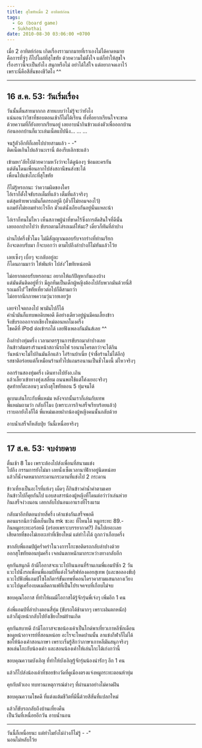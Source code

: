 ```yaml
---
title: สุโขทัยเมื่อ 2 อาทิตย์ก่อน
tags:
  - Go (board game)
  - Sukhothai
date: 2010-08-30 03:06:00 +0700
---
```


เมื่อ 2 อาทิตย์ก่อน เกิดเรื่องราวมากมายที่เราเองไม่ได้คาดหมาย  
คือการที่จู่ๆ ก็ไปโผล่ที่สุโขทัย ด้วยความไม่ตั้งใจ แต่ก็ทำให้สุขใจ  
เรื่องราวนี้จะเป็นยังไง สนุกหรือไม่ อย่าได้ใส่ใจ แต่อยากจดเอาไว้  
เพราะนี่คือสีสันของชีวิตไง ^^

---

## 16 ส.ค. 53: วันเริ่มเรื่อง

วันนั้นตื่นสายมากกก สายแบบว่าไม่รู้จะว่ายังไง  
แน่นอนว่าวิชาที่ชอบตอนเช้าก็ไม่ได้เรียน ทั้งที่อยากเรียนใจจะขาด  
ด้วยความที่ก็ยังอยากเรียนอยู่ เลยอาบน้ำกินข้าวแต่งตัวเพื่อออกบ้าน  
ก่อนออกบ้านก็แวะเล่นเน็ตแป๊ปนึง... ... ...

จนรู้ตัวอีกทีก็เลยไปบ่ายสามแล้ว - -"  
ติดเน็ตเกินไปแล้วนะเรานี่ ต้องรีบเลิกซะแล้ว

เข้ามหา'ลัยไปด้วยความหวังว่าจะได้ดูน้องๆ ซ้อมละครกัน  
แต่ดันโดนเพื่อนลากไปส่งสถานีขนส่งซะได้  
เพื่อนไปแข่งโกะที่สุโขทัย

ก็ไม่รู้หรอกนะ ว่าความผิดของใคร  
ไอ้เราก็ตั้งใจขับรถเต็มที่แล้ว เต็มที่แล้วจริงๆ  
แต่สุดท้ายพวกมันก็ตกรถอยู่ดี (ตั๋วก็ไม่ยอมจองไว้)  
แถมยังไม่ยอมทำอะไรอีก มัวแต่นั่งเถียงกันอยู่นั่นแหละน้า

ไอ่เราก็ทนไม่ไหว เห็นสภาพผู้นำที่ขาดไร้ซึ่งการตัดสินใจที่ดีนั้น  
เลยออกปากไปว่า ขับรถตามไล่รถเมล์ให้มะ? เดี๋ยวก็ทันที่ลำปาง

ผ่านไปครึ่งชั่วโมง ไม่มีสัญญาณตอบรับจากร่างที่ท่านเรียก  
ถึงจะตอบรับมา ก็จะบอกว่า ตามไปถึงลำปางก็ไม่ทันแล้วโว้ย

เลยเซ็งๆ เบื่อๆ จะกลับอยู่ละ  
ก็โดนถามมาว่า ให้พันห้า ไปส่ง'โขทัยหน่อยดิ

ไม่อยากตอบรับหรอกนะ อยากให้แก้ปัญหากันเองบ้าง  
แต่มันดันติดอยู่ที่ว่า มีลูกทีมเป็นเด็กผู้หญิงต้องไปกับพวกมันด้วยนี่สิ  
รถเมล์ไป'โขทัยเที่ยวต่อไปก็ตีสามกว่า  
ไม่อยากนึกภาพความวุ่นวายเลยวู้ย

เลยจำใจตกลงไป พามันไปก็ได้  
ค่าน้ำมันก็แทบพอดิบพอดี ดีอย่างเดียวอยู่นู่นมีคนเลี้ยงข้าว  
จึงขับรถออกจากเชียงใหม่ตอนหกโมงครึ่ง  
โชคดีที่ iPod ต่อเข้ารถได้ เลยฟังเพลงกันมันส์เลย ^^

ถึงลำปางทุ่มครึ่ง เวลามาตรฐานการขับรถมาลำปางเลย  
กินข้าวต้มตรงร้านหน้าสถานีรถไฟ รอนานโครตกว่าจะได้กิน  
วันหน้าจะไม่ไปกินมันอีกแล้ว ไอ่ร้านบ้าเนี่ย (จำชื่อร้านไม่ได้อีก)  
รสชาติอร่อยแต่ก็เหมือนร้านทั่วไปแถมรอนานเป็นชั่วโมงนี้ ม่ไหวจริงๆ

ออกร้านสองทุ่มครึ่ง เดินทางไปยังอ.เถิน  
แล้วเลี้ยวเข้าทางทุ่งเสลี่ยม ถนนพอใช้แต่โค้งเยอะจริงๆ  
สุดท้ายก็ตะลอนๆ มาถึงสุโขทัยตอน 5 ทุ่มจนได้

ดูเบนเล่นโกะกับพี่แหม่ม หลังจากนั้นเราก็เล่นกับเทพ  
พี่แหม่มถามว่า กลับกี่โมง (เพราะภารกิจเสร็จเรียบร้อยแล้ว)  
เราบอกยังไงก็ได้ พี่แหม่มเลยฝากน้องผู้หญิงคนนั้นกลับด้วย

อาบน้ำเสร็จก็หลับปุ๋ย วันนี้เหนื่อยจริงๆ

---

## 17 ส.ค. 53: จบง่ายดาย

ตื่นเช้า 8 โมง เพราะต้องไปส่งเพื่อนที่สนามแข่ง  
ไปถึง กรรมการยังไม่มา เลยนั่งเซ็ตเวลานาฬิกาอยู่นิดหน่อย  
แล้วก็นั่งจดหมากกระดานกระดานที่แข่งไป 2 กระดาน

ข้าวเที่ยงเป็นอะไรที่แห้งๆ เผ็ดๆ ก็กินข้าวคำน้ำคำตามเคย  
กินข้าวไปก็คุยกันไป แอบสงสารน้องผู้หญิงที่โดนต่อว่าว่าเล่นห่วย  
กินเสร็จง่วงนอน เลยกลับไปนอนเอาแรงที่โรงแรม

กลับมาอีกทีตอนบ่ายสี่ครึ่ง เค้าแข่งกันเสร็จพอดี  
ตอนแรกนึกว่ามื้อเย็นเป็น mk ซะละ ที่ไหนได้ หมูกระทะ 89.-  
กินหมูกระทะอร่อยดี (อร่อยเพราะบรรยากาศ?) กินไปเยอะเลย  
เสียดายที่ของไม่เยอะเท่าที่เชียงใหม่ แต่ทำไงได้ ถูกกว่าเกือบครึ่ง

ขากลับพี่แอมป์ผู้คร่ำคร่าในวงการโกะขอติดรถกลับลำปางด้วย  
ออกสุโขทัยตอนทุ่มครึ่ง เจอฝนตกหนักมากระหว่างทางกลับอีก

คุยกันสนุกดี ถ้ามีโอกาสจะแวะไปกินนอนที่ร้านเกมพี่แอมป์ซัก 2 วัน  
แวะไปนั่งรถเพื่อนพี่แอมป์ที่แต่งไว้ดริฟท์ลงดอยสุเทพ (และขอลองขับ)  
แวะไปฟังพี่แอมป์โซโลกีตาร์ขั้นเทพที่คอนโดราคาสามแสนกลางเวียง  
แวะไปดูเครื่องบดเมล็ดกาแฟที่เป็นโปรเจคจบที่เกือบไม่จบ

ขอบคุณโอกาส ที่ทำให้ผมมีโอกาสได้รู้จักรุ่นพี่เจ๋งๆ เพิ่มอีก 1 คน

ส่งพี่แอมป์ที่ลำปางตอนสี่ทุ่ม (ขับรถได้ช้ามากๆ เพราะฝนตกหนัก)  
แล้วก็มุ่งหน้ากลับไปยังเชียงใหม่ย้านเกิด

คุยกันสบายดี ถ้ามีโอกาสจะขอน้องเค้าเป็นไกด์พาเที่ยวเกาหลีซักเดือน  
ขอดูหน้าอาจารย์ที่สอนหน่อย อะไรจะโหดปานนั้น ลาแข่งกีฬาก็ไม่ได้  
ขอให้น้องเค้าสอนภาษา เพราะเริ่มรู้สึกว่าภาษาเกาหลีมันสนุกจริงๆ  
ขอเล่นโกะกับน้องเค้า และสอนน้องเค้าให้เล่นโกะได้เก่งกว่านี้

ขอบคุณความบังเอิญ ที่ทำให้บังเอิญรู้จักรุ่นน้องน่ารักๆ อีก 1 คน

แล้วก็ไปส่งน้องเค้าที่ซอยข้างวัดที่คูเมืองตรงแจ่งหมูกระทะตอนห้าทุ่ม

คุยกับตัวเอง ทบทวนเหตุการณ์ต่างๆ ที่ผ่านมาอย่างไม่คาดฝัน

ขอบคุณความโชคดี ที่แต่งแต้มชีวิตที่มีนี้ด้วยสีสันที่แปลกใหม่

แล้วก็ขับรถกลับถึงบ้านเที่ยงคืน  
เป็นวันที่เหนื่อยอีกวัน อาบน้ำนอน

---

วันนี้ก็เหนื่อยนะ แต่ทำไมยังไม่ง่วงก็ไม่รู้ - -"  
นอนไม่หลับโว้ย
